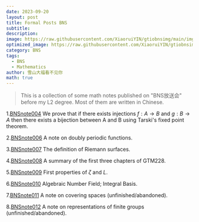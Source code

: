 ```yaml
---
date: 2023-09-20
layout: post
title: Formal Posts BNS
subtitle: 
description: 
image: https://raw.githubusercontent.com/XiaoruiYIN/gtiobnsimg/main/img/prqe.png
optimized_image: https://raw.githubusercontent.com/XiaoruiYIN/gtiobnsimg/main/img/prqe.png
category: BNS
tags:
  - BNS
  - Mathematics
author: 雪山大福看不见你
math: true
---
```


> This is a collection of some math notes published on "BNS放送会" before my L2 degree. Most of them are written in Chinese.


1.[BNSnote004](https://mp.weixin.qq.com/s/XzMNKvNFNoJtS-yTlSh9ew) We prove that if there exists injections $f:A\to B$ and $g:B\to A$ then there exists a bijection between A and B using Tarski's fixed point theorem.

2.[BNSnote006](https://mp.weixin.qq.com/s/tPijDuXJAsf0Xs1sMSMllA) A note on doubly periodic functions.

3.[BNSnote007](https://mp.weixin.qq.com/s/5X5KVdyg4YP7gZ_v5GDpag) The definition of Riemann surfaces.

4.[BNSnote008](https://mp.weixin.qq.com/s/mRHCEQjdg1W5NF02bpBtQA) A summary of the first three chapters of GTM228.

5.[BNSnote009](https://mp.weixin.qq.com/s/Q5u_-tBjNMcX4VwsTTZ85A) First properties of $\zeta$ and $L$.

6.[BNSnote010](https://mp.weixin.qq.com/s/cID9-AILAyZC5FUJes75eA) Algebraic Number Field; Integral Basis.

7.[BNSnote011](https://mp.weixin.qq.com/s/uQ1A0ZEnmeEPkOUxcfhGXQ) A note on covering spaces (unfinished/abandoned).

8.[BNSnote012](https://mp.weixin.qq.com/s/U_0C954GMb6LF8_Id5jL5A) A note on representations of finite groups (unfinished/abandoned).
